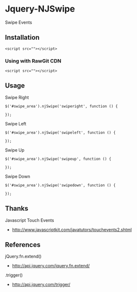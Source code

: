 # Jquery-NJSwipe

Swipe Events

## Installation 
    
    <script src=""></script>

### Using with RawGit CDN 

    <script src=""></script>  

## Usage 

Swipe Right 

    $('#swipe_area').njSwipe('swiperight', function () {
    
    });
    
Swipe Left 

    $('#swipe_area').njSwipe('swipeleft', function () {
    
    });
    
Swipe Up 

    $('#swipe_area').njSwipe('swipeup', function () {
    
    });
    
Swipe Down 
    
    $('#swipe_area').njSwipe('swipedown', function () {
    
    });

## Thanks 
Javascript Touch Events 
- http://www.javascriptkit.com/javatutors/touchevents2.shtml

## References
jQuery.fn.extend() 
- http://api.jquery.com/jquery.fn.extend/

.trigger()
- http://api.jquery.com/trigger/